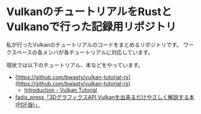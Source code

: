 # VulkanのチュートリアルをRustとVulkanoで行った記録用リポジトリ

私が行ったVulkanのチュートリアルのコードをまとめるリポジトリです。
ワークスペースの各メンバが各チュートリアルに対応しています。

現状では以下のチュートリアル、本などをやっています。

- [https://github.com/bwasty/vulkan-tutorial-rs](https://github.com/bwasty/vulkan-tutorial-rs)
  - [Introduction - Vulkan Tutorial](https://vulkan-tutorial.com/Introduction)
- [fadis_press「3DグラフィクスAPI Vulkanを出来るだけやさしく解説する本(PDF版)」](https://booth.pm/ja/items/1562222)
